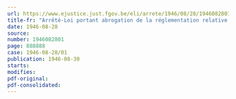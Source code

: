 ```yaml
---
url: https://www.ejustice.just.fgov.be/eli/arrete/1946/08/28/1946082801/justel
title-fr: "Arrêté-Loi portant abrogation de la réglementation relative à la circulation des véhicules automobiles et à l'usage des carburants et lubrifiants pour véhicules automobiles, faisant l'objet de l'arrêté-loi du 24 octobre 1944"
date: 1946-08-28
source:
number: 1946082801
page: 888888
case: 1946-08-28/01
publication: 1946-08-30
starts:
modifies:
pdf-original:
pdf-consolidated:
---
```


